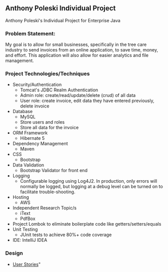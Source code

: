 ## Anthony Poleski Individual Project

Anthony Poleski's Individual Project for Enterprise Java

### Problem Statement:

My goal is to allow for small businesses, specifically in the tree care industry to 
send invoices from an online application, to save time, money, and effort. This application
will also allow for easier analytics and file management.

### Project Technologies/Techniques 

* Security/Authentication
  * Tomcat's JDBC Realm Authentication
  * Admin role: create/read/update/delete (crud) of all data
  * User role: create invoice, edit data they have entered previously, delete invoice
* Database
  * MySQL
  * Store users and roles
  * Store all data for the invoice
* ORM Framework
  * Hibernate 5
* Dependency Management
  * Maven
* CSS 
  * Bootstrap
* Data Validation
  * Bootstrap Validator for front end
* Logging
  * Configurable logging using Log4J2. In production, only errors will normally be logged, but logging at a debug level can be turned on to facilitate trouble-shooting. 
* Hosting
  * AWS
* Independent Research Topic/s
  * iText
  * PdfBox
* Project Lombok to eliminate boilerplate code like getters/setters/equals
* Unit Testing
  * JUnit tests to achieve 80%+ code coverage 
* IDE: IntelliJ IDEA


### Design

* [User Stories](DesignDocuments/userStories.md)"
